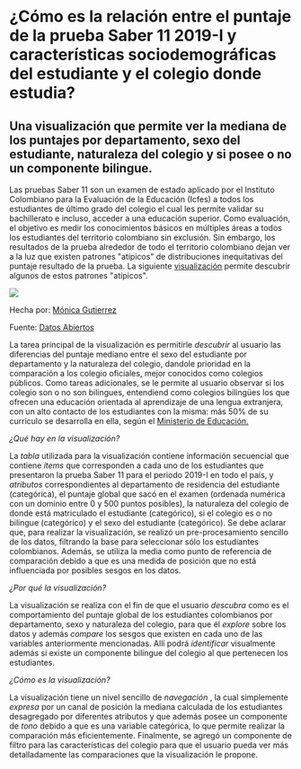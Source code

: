 # ¿Cómo es la relación entre el puntaje de la prueba Saber 11 2019-I y características sociodemográficas del estudiante y el colegio donde estudia?

## Una visualización que permite ver la mediana de los puntajes por departamento, sexo del estudiante, naturaleza del colegio y si posee o no un componente bilingue.

Las pruebas Saber 11 son un examen de estado aplicado por el Instituto Colombiano para la Evaluación de la Educación (Icfes) a todos los estudiantes de último grado del colegio
el cual les permite validar su bachillerato e incluso, acceder a una educación superior. Como evaluación, el objetivo es medir los conocimientos básicos en múltiples áreas a todos los estudiantes del
territorio colombiano sin exclusión. Sin embargo, los resultados de la prueba alrededor de todo el territorio colombiano dejan ver a la luz que existen patrones "atípicos" de distribuciones inequitativas del puntaje resultado de la prueba.
La siguiente [visualización](https://public.tableau.com/views/Viz3Icfes/Hoja1?:embed=y&:display_count=yes&publish=yes&:origin=viz_share_link) permite descubrir algunos de estos patrones "atípicos". 

<div class='tableauPlaceholder' id='viz1568698227457' style='position: relative'><noscript><a href='#'><img alt=' ' src='https:&#47;&#47;public.tableau.com&#47;static&#47;images&#47;Vi&#47;Viz3Icfes&#47;Hoja1&#47;1_rss.png' style='border: none' /></a></noscript><object class='tableauViz'  style='display:none;'><param name='host_url' value='https%3A%2F%2Fpublic.tableau.com%2F' /> <param name='embed_code_version' value='3' /> <param name='site_root' value='' /><param name='name' value='Viz3Icfes&#47;Hoja1' /><param name='tabs' value='no' /><param name='toolbar' value='yes' /><param name='static_image' value='https:&#47;&#47;public.tableau.com&#47;static&#47;images&#47;Vi&#47;Viz3Icfes&#47;Hoja1&#47;1.png' /> <param name='animate_transition' value='yes' /><param name='display_static_image' value='yes' /><param name='display_spinner' value='yes' /><param name='display_overlay' value='yes' /><param name='display_count' value='yes' /><param name='filter' value='publish=yes' /></object></div>

Hecha por: [Mónica Gutierrez](https://twitter.com/moni_gutierrezb)

Fuente: [Datos Abiertos](https://www.datos.gov.co/Educaci-n/Saber-11-2019-1/tkn6-e4ic)

La tarea principal de la visualización es permitirle *descubrir* al usuario las diferencias del puntaje mediano entre el sexo del estudiante por departamento y la naturaleza del colegio, dandole prioridad en la comparación a los colegio oficiales, mejor conocidos como colegios públicos. Como tareas adicionales, se le permite al usuario observar si los colegio son o no son bilingues, entendiend como colegios bilingües los que ofrecen una educación orientada al aprendizaje de una lengua extranjera, con un alto contacto de los estudiantes con la misma: más 50% de su currículo se desarrolla en ella, según el [Ministerio de Educación.](https://www.mineducacion.gov.co/1759/w3-article-364450.html?_noredirect=1)

*¿Qué hay en la visualización?*

La *tabla* utilizada para la visualización contiene información secuencial que contiene *ítems* que corresponden a cada uno de los estudiantes que presentaron la prueba Saber 11 para el periodo 2019-I en todo el país, y *atributos* correspondientes al departamento de residencia del estudiante (categórica), el puntaje global que sacó en el examen (ordenada numérica con un dominio entre 0 y 500 puntos posibles), la naturaleza del colegio de donde está matriculado el estudiante (categórico), si el colegio es o no bilingue (categórico) y el sexo del estudiante (categórico).
Se debe aclarar que, para realizar la visualización, se realizó un pre-procesamiento sencillo de los datos, filtrando la base para seleccionar sólo los estudiantes colombianos. Además, se utiliza la media como punto de referencia de comparación debido a que es una medida de posición que no está influenciada por posibles sesgos en los datos.

*¿Por qué la visualización?*

La visualización se realiza con el fin de que el usuario *descubra* como es el comportamiento del puntaje global de los estudiantes colombianos por departamento, sexo y naturaleza del colegio, para que él *explore* sobre los datos y además *compare* los sesgos que existen en cada uno de las variables anteriormente mencionadas. Allí podrá *identificar* visualmente además si existe un componente bilingue del colegio al que pertenecen los estudiantes. 

*¿Cómo es la visualización?*

La visualización tiene un nivel sencillo de *navegación* , la cual simplemente *expresa* por un canal de posición la mediana calculada de los estudiantes desagregado por diferentes atributos y que además posee un componente de *tono* debido a que es una variable categórica, lo que permite realizar la comparación más eficientemente. Finalmente, se agregó un componente de filtro para las características del colegio para que el usuario pueda ver más detalladamente las comparaciones que la visualización le propone.








